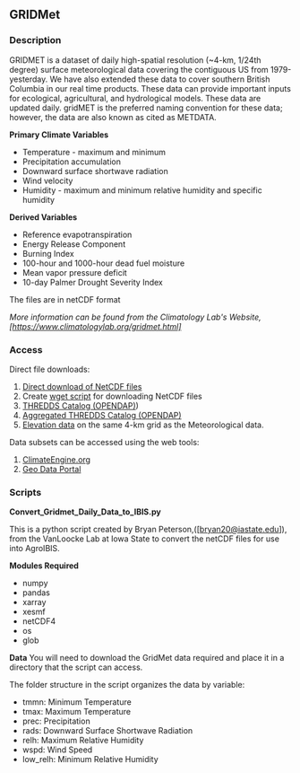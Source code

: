 ## GRIDMet
### Description
GRIDMET is a dataset of daily high-spatial resolution (~4-km, 1/24th degree) surface meteorological data covering the contiguous US from 1979-yesterday. We have also extended these data to cover southern British Columbia in our real time products. These data can provide important inputs for ecological, agricultural, and hydrological models. These data are updated daily.  gridMET is the preferred naming convention for these data; however, the data are also known as cited as METDATA.

**Primary Climate Variables**
* Temperature - maximum and minimum
* Precipitation accumulation
* Downward surface shortwave radiation
* Wind velocity
* Humidity - maximum and minimum relative humidity and specific humidity

**Derived Variables**
* Reference evapotranspiration
* Energy Release Component
* Burning Index
* 100-hour and 1000-hour dead fuel moisture
* Mean vapor pressure deficit
* 10-day Palmer Drought Severity Index

The files are in netCDF format

*More information can be found from the Climatology Lab's Website, [https://www.climatologylab.org/gridmet.html]* 
### Access

Direct file downloads:
1. [Direct download of NetCDF files](https://www.northwestknowledge.net/metdata/data/)
2. Create [wget script](https://www.climatologylab.org/wget-gridmet.html) for downloading NetCDF files
3. [THREDDS Catalog (OPENDAP)](http://thredds.northwestknowledge.net:8080/thredds/reacch_climate_MET_catalog.html))
4. [Aggregated THREDDS Catalog (OPENDAP)](http://thredds.northwestknowledge.net:8080/thredds/reacch_climate_MET_aggregated_catalog.html)
5. [Elevation data](https://climate.northwestknowledge.net/METDATA/data/metdata_elevationdata.nc) on the same 4-km grid as the Meteorological data.

Data subsets can be accessed using the web tools:
1. [ClimateEngine.org](https://app.climateengine.org/)
2. [Geo Data Portal](https://cida.usgs.gov/gdp/client/#!catalog/gdp/dataset/54dd5df2e4b08de9379b38d8)

### Scripts

**Convert_Gridmet_Daily_Data_to_IBIS.py**

This is a python script created by Bryan Peterson,([bryan20@iastate.edu]), from the VanLoocke Lab at Iowa State to convert the netCDF files for use into AgroIBIS. 

**Modules Required**
* numpy
* pandas
* xarray
* xesmf
* netCDF4
* os
* glob

**Data**
You will need to download the GridMet data required and place it in a directory that the script can access.

The folder structure in the script organizes the data by variable:
* tmmn: Minimum Temperature
* tmax: Maximum Temperature
* prec: Precipitation
* rads: Downward Surface Shortwave Radiation
* relh: Maximum Relative Humidity
* wspd: Wind Speed
* low_relh: Minimum Relative Humidity
